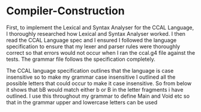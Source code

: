 # Compiler-Construction

First, to implement the Lexical and Syntax Analyser for the CCAL Language, I
thoroughly researched how Lexical and Syntax Analyser worked. I then read the
CCAL Language spec and I ensured I followed the language specification to
ensure that my lexer and parser rules were thoroughly correct so that errors would
not occur when I ran the ccal.g4 file against the tests. The grammar file follows the
specification completely.

The CCAL language specification outlines that the language is case insensitive so
to make my grammar case insensitive I outlined all the possible letters that could
occur to make it case insensitive. So from below it shows that bB would match
either b or B in the letter fragments i have outlined. I use this throughout my
grammar to define Main and Void etc so that in the grammar upper and lowercase
letters can be used

